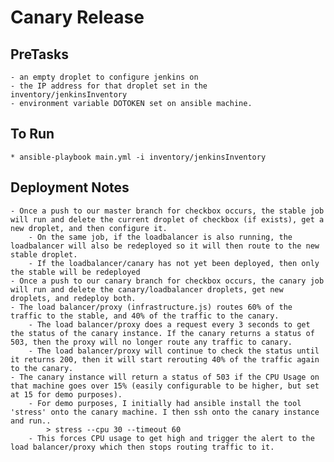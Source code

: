 # Canary Release

## PreTasks
	- an empty droplet to configure jenkins on
	- the IP address for that droplet set in the inventory/jenkinsInventory
	- environment variable DOTOKEN set on ansible machine.
## To Run
	* ansible-playbook main.yml -i inventory/jenkinsInventory
	
## Deployment Notes
	- Once a push to our master branch for checkbox occurs, the stable job will run and delete the current droplet of checkbox (if exists), get a new droplet, and then configure it.
		- On the same job, if the loadbalancer is also running, the loadbalancer will also be redeployed so it will then route to the new stable droplet.
		- If the loadbalancer/canary has not yet been deployed, then only the stable will be redeployed
	- Once a push to our canary branch for checkbox occurs, the canary job will run and delete the canary/loadbalancer droplets, get new droplets, and redeploy both.
	- The load balancer/proxy (infrastructure.js) routes 60% of the traffic to the stable, and 40% of the traffic to the canary.
		- The load balancer/proxy does a request every 3 seconds to get the status of the canary instance. If the canary returns a status of 503, then the proxy will no longer route any traffic to canary.
		- The load balancer/proxy will continue to check the status until it returns 200, then it will start rerouting 40% of the traffic again to the canary.
	- The canary instance will return a status of 503 if the CPU Usage on that machine goes over 15% (easily configurable to be higher, but set at 15 for demo purposes).
		- For demo purposes, I initially had ansible install the tool 'stress' onto the canary machine. I then ssh onto the canary instance and run..
			> stress --cpu 30 --timeout 60
		- This forces CPU usage to get high and trigger the alert to the load balancer/proxy which then stops routing traffic to it.
		

